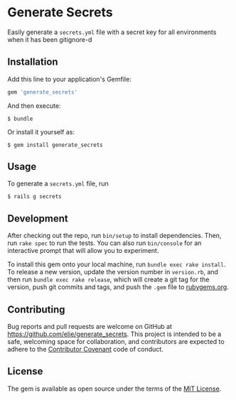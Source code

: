 # Generate Secrets

Easily generate a `secrets.yml` file with a secret key for all environments when it has been gitignore-d

## Installation

Add this line to your application's Gemfile:

```ruby
gem 'generate_secrets'
```

And then execute:

    $ bundle

Or install it yourself as:

    $ gem install generate_secrets

## Usage

To generate a `secrets.yml` file, run 

    $ rails g secrets

## Development

After checking out the repo, run `bin/setup` to install dependencies. Then, run `rake spec` to run the tests. You can also run `bin/console` for an interactive prompt that will allow you to experiment.

To install this gem onto your local machine, run `bundle exec rake install`. To release a new version, update the version number in `version.rb`, and then run `bundle exec rake release`, which will create a git tag for the version, push git commits and tags, and push the `.gem` file to [rubygems.org](https://rubygems.org).

## Contributing

Bug reports and pull requests are welcome on GitHub at https://github.com/elie/generate_secrets. This project is intended to be a safe, welcoming space for collaboration, and contributors are expected to adhere to the [Contributor Covenant](./CODE_OF_CONDUCT) code of conduct.


## License

The gem is available as open source under the terms of the [MIT License](http://opensource.org/licenses/MIT).

